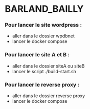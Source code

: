 # BARLAND_BAILLY

### Pour lancer le site wordpress :
- aller dans le dossier wpdbnet
- lancer le docker compose

### Pour lancer le site A et B :
- aller dans le dossier siteA ou siteB
- lancer le script ./build-start.sh

### Pour lancer le reverse proxy :
- aller dans le dossier reverse proxy
- lancer le docker compose
